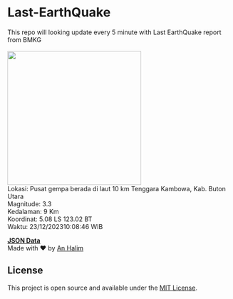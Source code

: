 # Last-EarthQuake
This repo will looking update every 5 minute with Last EarthQuake report from BMKG
<br>
<br>
<img src="https://static.bmkg.go.id/20231223100846.mmi.jpg" width="300"/>
<br>
Lokasi: Pusat gempa berada di laut 10 km Tenggara Kambowa, Kab. Buton Utara <br>
Magnitude: 3.3 <br>
Kedalaman: 9 Km <br>
Koordinat: 5.08 LS 123.02 BT <br>
Waktu: 23/12/202310:08:46 WIB <br>

<a href="./data/data.json">**JSON Data**</a>
<br>
Made with ❤️ by <a href="https://github.com/an-halim">An Halim</a>
## License

This project is open source and available under the [MIT License](LICENSE).
